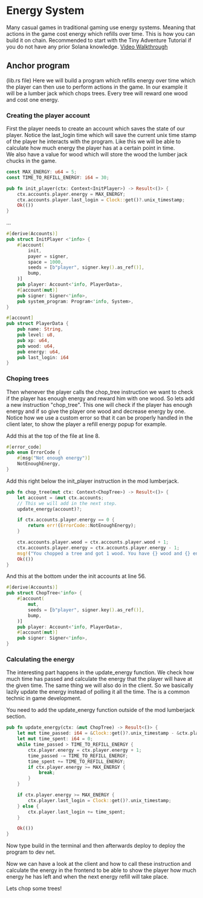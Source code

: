 # Energy System

Many casual games in traditional gaming use energy systems. Meaning that actions in the game cost energy which refills over time. This is how you can build it on chain.
Recommended to start with the Tiny Adventure Tutorial if you do not have any prior Solana knowledge.
[Video Walkthrough](https://www.youtube.com/watch?v=YYQtRCXJBgs&ab_channel=Solana)

## Anchor program

(lib.rs file)
Here we will build a program which refills energy over time which the player can then use to perform actions in the game.
In our example it will be a lumber jack which chops trees. Every tree will reward one wood and cost one energy.

### Creating the player account

First the player needs to create an account which saves the state of our player. Notice the last_login time which will save the current unix time stamp of the player he interacts with the program.
Like this we will be able to calculate how much energy the player has at a certain point in time.  
We also have a value for wood which will store the wood the lumber jack chucks in the game.

```rs
const MAX_ENERGY: u64 = 5;
const TIME_TO_REFILL_ENERGY: i64 = 30;

pub fn init_player(ctx: Context<InitPlayer>) -> Result<()> {
    ctx.accounts.player.energy = MAX_ENERGY;
    ctx.accounts.player.last_login = Clock::get()?.unix_timestamp;
    Ok(())
}
```
...
```rs
#[derive(Accounts)]
pub struct InitPlayer <'info> {
    #[account(
        init,
        payer = signer,
        space = 1000,
        seeds = [b"player", signer.key().as_ref()],
        bump,
    )]
    pub player: Account<'info, PlayerData>,
    #[account(mut)]
    pub signer: Signer<'info>,
    pub system_program: Program<'info, System>,
}

#[account]
pub struct PlayerData {
    pub name: String,
    pub level: u8,
    pub xp: u64,
    pub wood: u64,
    pub energy: u64,
    pub last_login: i64
}
```

### Choping trees

Then whenever the player calls the chop_tree instruction we want to check if the player has enough energy and reward him with one wood.
So lets add a new instruction "chop_tree". This one will check if the player has enough energy and if so give the player one wood and decrease energy by one. Notice how we use a custom error so that it can be properly handled in the client later, to show the player a refill energy popup for example.

Add this at the top of the file at line 8.

```rs
#[error_code]
pub enum ErrorCode {
    #[msg("Not enough energy")]
    NotEnoughEnergy,
}
```

Add this right below the init_player instruction in the mod lumberjack.

```rs
pub fn chop_tree(mut ctx: Context<ChopTree>) -> Result<()> {
    let account = &mut ctx.accounts;
    // This we will add in the next step.
    update_energy(account)?;

    if ctx.accounts.player.energy == 0 {
        return err!(ErrorCode::NotEnoughEnergy);
    }

    ctx.accounts.player.wood = ctx.accounts.player.wood + 1;
    ctx.accounts.player.energy = ctx.accounts.player.energy - 1;
    msg!("You chopped a tree and got 1 wood. You have {} wood and {} energy left.", ctx.accounts.player.wood, ctx.accounts.player.energy);
    Ok(())
}
```

And this at the bottom under the init accounts at line 56.

```rs
#[derive(Accounts)]
pub struct ChopTree<'info> {
    #[account(
        mut,
        seeds = [b"player", signer.key().as_ref()],
        bump,
    )]
    pub player: Account<'info, PlayerData>,
    #[account(mut)]
    pub signer: Signer<'info>,
}
```

### Calculating the energy

The interesting part happens in the update_energy function. We check how much time has passed and calculate the energy that the player will have at the given time.
The same thing we will also do in the client. So we basically lazily update the energy instead of polling it all the time.
The is a common technic in game development.

You need to add the update_energy function outside of the mod lumberjack section.

```rs
pub fn update_energy(ctx: &mut ChopTree) -> Result<()> {
    let mut time_passed: i64 = &Clock::get()?.unix_timestamp - &ctx.player.last_login;
    let mut time_spent: i64 = 0;
    while time_passed > TIME_TO_REFILL_ENERGY {
        ctx.player.energy = ctx.player.energy + 1;
        time_passed -= TIME_TO_REFILL_ENERGY;
        time_spent += TIME_TO_REFILL_ENERGY;
        if ctx.player.energy >= MAX_ENERGY {
            break;
        }
    }

    if ctx.player.energy >= MAX_ENERGY {
        ctx.player.last_login = Clock::get()?.unix_timestamp;
    } else {
        ctx.player.last_login += time_spent;
    }

    Ok(())
}
```

Now type build in the terminal and then afterwards deploy to deploy the program to dev net.

Now we can have a look at the client and how to call these instruction and calculate the energy in the frontend to be able to show the player how much energy he has left and when the next energy refill will take place.

Lets chop some trees!
